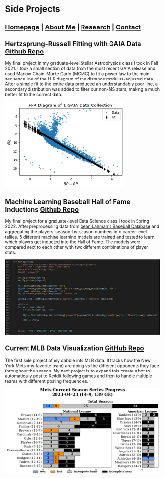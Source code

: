 # Side Projects

## [Homepage](https://ctmurphey.github.io) | [About Me](https://ctmurphey.github.io/about) | [Research](https://ctmurphey.github.io/research) | [Contact](http://ctmurphey.github.io/contact)

## Hertzsprung-Russell Fitting with GAIA Data [Github Repo](https://github.com/ctmurphey/H-R-Analysis)
My final project in my graduate-level Stellar Astrophysics class I took in Fall 2021. I took a small section of data from the most recent GAIA release and used Markov Chain-Monte Carlo (MCMC) to fit a power law to the main sequence line of the H-R diagram of the distance modulus-adjusted data. After a simple fit to the entire data produced an understandably poor line, a secondary distribution was added to filter our non-MS stars, making a much better fit to the correct data.

![img](photos/HR-fit.png)

## Machine Learning Baseball Hall of Fame Inductions [Github Repo](https://github.com/tannermurphey/ML-BaseballHoF)
My final project for a graduate-level Data Science class I took in Spring 2022. After preprocessing data from [Sean Lahman's Baseball Database](https://www.seanlahman.com/baseball-archive/statistics) and aggregating the players' season-by-season numbers into career-level tallies, 5 different machine learning models are trained and tested to learn which players get inducted into the Hall of Fame. The models were compared next to each other with two different combinations of player stats.

![img](photos/FIP-screenshot.png)

## Current MLB Data Visualization [GitHub Repo](https://github.com/ctmurphey/season-series-bot)
The first side project of my dabble into MLB data. It tracks how the New York Mets (my favorite team) are doing vs the different opponents they face throughout the season. My next project is to expand this create a bot to automatically post to Reddit following games and then to handle multiple teams with different posting frequencies.

![img](photos/mets-series.jpg)